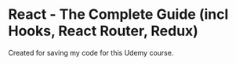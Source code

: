 # React - The Complete Guide (incl Hooks, React Router, Redux)
Created for saving my code for this Udemy course.
